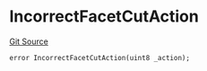 # IncorrectFacetCutAction
[Git Source](https://github.com/thrackle-io/tron/blob/e7a29d289e813f2ec0afb244343b31481470bf5f/src/client/token/handler/diamond/HandlerDiamondLib.sol)


```solidity
error IncorrectFacetCutAction(uint8 _action);
```

